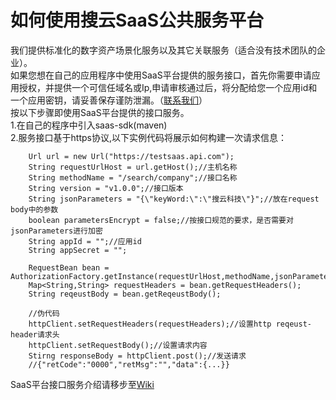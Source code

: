 # 如何使用搜云SaaS公共服务平台
我们提供标准化的数字资产场景化服务以及其它关联服务（适合没有技术团队的企业）。<br>
如果您想在自己的应用程序中使用SaaS平台提供的服务接口，首先你需要申请应用授权，并提供一个可信任域名或Ip,申请审核通过后，将分配给您一个应用id和一个应用密钥，请妥善保存谨防泄漏。（[联系我们](http://www.seud.com.cn/h-col-102.html)）<br>
按以下步骤即使用SaaS平台提供的接口服务。<br>
1.在自己的程序中引入saas-sdk(maven)<br>
2.服务接口基于https协议,以下实例代码将展示如何构建一次请求信息：<br>
```
	Url url = new Url("https://testsaas.api.com");
	String requestUrlHost = url.getHost();//主机名称
	String methodName = "/search/company";//接口名称
	String version = "v1.0.0";//接口版本
	String jsonParameters = "{\"keyWord:\":\"搜云科技\"}";//放在request body中的参数
	boolean parametersEncrypt = false;//按接口规范的要求，是否需要对jsonParameters进行加密
	String appId = "";//应用id
	String appSecret = "";
  
	RequestBean bean = AuthorizationFactory.getInstance(requestUrlHost,methodName,jsonParameters,appId,appSecret);
	Map<String,String> requestHeaders = bean.getRequestHeaders();
	String reqeustBody = bean.getReqeustBody();

	//伪代码
	httpClient.setRequestHeaders(requestHeaders);//设置http reqeust-header请求头
	httpClient.setRequestBody();//设置请求内容
	Stirng responseBody = httpClient.post();//发送请求
	//{"retCode":"0000","retMsg":"","data":{...}}
```	
SaaS平台接口服务介绍请移步至[Wiki](https://github.com/hnseud2020/saas-sdk/wiki)

